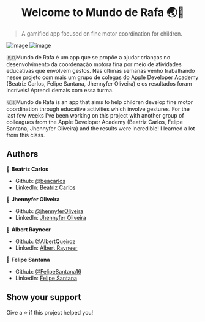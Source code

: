 <h1 align="center">Welcome to Mundo de Rafa 🌏👋</h1>

> A gamified app focused on fine motor coordination for children.

![image](https://user-images.githubusercontent.com/32069720/94265808-8f2e7400-ff0f-11ea-91a2-1d8e7a8ee41c.png)
![image](https://user-images.githubusercontent.com/32069720/116701077-e01eb300-a99d-11eb-86da-9be7f0781e02.png)

🇧🇷Mundo de Rafa é um app que se propõe a ajudar crianças no desenvolvimento da coordenação motora fina por meio de atividades educativas que envolvem gestos.
Nas últimas semanas venho trabalhando nesse projeto com mais um grupo de colegas do Apple Developer Academy (Beatriz Carlos, Felipe Santana, Jhennyfer Oliveira) e os resultados foram incríveis! Aprendi demais com essa turma.

🇺🇸Mundo de Rafa is an app that aims to help children develop fine motor coordination through educative activities which involve gestures.
For the last few weeks I’ve been working on this project with another group of colleagues from the Apple Developer Academy (Beatriz Carlos, Felipe Santana, Jhennyfer Oliveira) and the results were incredible! I learned a lot from this class.

## Authors
 👤 **Beatriz Carlos**
* Github: [@beacarlos](https://github.com/beacarlos)
* LinkedIn: [Beatriz Carlos](https://www.linkedin.com/in/beatriz-carlos-936a07192/)

 👤 **Jhennyfer Oliveira**
* Github: [@jhennyferOliveira](https://github.com/jhennyferOliveira)
* LinkedIn: [Jhennyfer Oliveira](https://www.linkedin.com/in/jhennyfer-oliveira-35452a1a7)

 👤 **Albert Rayneer**
* Github: [@AlbertQueiroz](https://github.com/AlbertQueiroz)
* LinkedIn: [Albert Rayneer](https://www.linkedin.com/in/albert-rayneer-38b588196)

 👤 **Felipe Santana**
* Github: [@FelipeSantana16](https://github.com/FelipeSantana16)
* LinkedIn: [Felipe Santana](https://www.linkedin.com/in/felipe-santana-84a97a1b5)

## Show your support
Give a ⭐️ if this project helped you!
